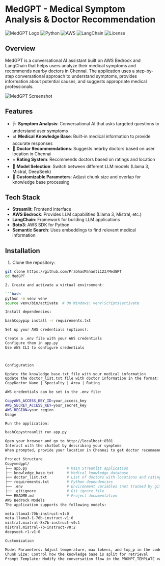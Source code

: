 # MedGPT - Medical Symptom Analysis & Doctor Recommendation

![MedGPT Logo](https://img.shields.io/badge/MedGPT-🧠-brightgreen)
![Python](https://img.shields.io/badge/Python-3.8%2B-blue)
![AWS](https://img.shields.io/badge/AWS-Bedrock-orange)
![LangChain](https://img.shields.io/badge/LangChain-0.0.311-green)
![License](https://img.shields.io/badge/License-MIT-yellow)

## Overview

MedGPT is a conversational AI assistant built on AWS Bedrock and LangChain that helps users analyze their medical symptoms and recommends nearby doctors in Chennai. The application uses a step-by-step conversational approach to understand symptoms, provides information about potential causes, and suggests appropriate medical professionals.

![MedGPT Screenshot](https://user-images.githubusercontent.com/yourUsername/your-repo/assets/screenshot.png)

## Features

- 🩺 **Symptom Analysis**: Conversational AI that asks targeted questions to understand user symptoms
- 📊 **Medical Knowledge Base**: Built-in medical information to provide accurate responses
- 🏥 **Doctor Recommendations**: Suggests nearby doctors based on user location in Chennai
- ⭐ **Rating System**: Recommends doctors based on ratings and location
- 🔄 **Model Selection**: Switch between different LLM models (Llama 3, Mistral, DeepSeek)
- 🧩 **Customizable Parameters**: Adjust chunk size and overlap for knowledge base processing

## Tech Stack

- **Streamlit**: Frontend interface
- **AWS Bedrock**: Provides LLM capabilities (Llama 3, Mistral, etc.)
- **LangChain**: Framework for building LLM applications
- **Boto3**: AWS SDK for Python
- **Semantic Search**: Uses embeddings to find relevant medical information

## Installation

1. Clone the repository:
```bash
git clone https://github.com/PrabhasMahanti123/MedGPT
cd MedGPT

2. Create and activate a virtual environment:

```bash
python -m venv venv
source venv/bin/activate  # On Windows: venv\Scripts\activate

Install dependencies:

bashCopypip install -r requirements.txt

Set up your AWS credentials (options):

Create a .env file with your AWS credentials
Configure them in app.py
Use AWS CLI to configure credentials



Configuration

Update the knowledge_base.txt file with your medical information
Update the doctor_list.txt file with doctor information in the format:
CopyDoctor Name | Specialty | Area | Rating

AWS credentials can be set in the .env file:

CopyAWS_ACCESS_KEY_ID=your_access_key
AWS_SECRET_ACCESS_KEY=your_secret_key
AWS_REGION=your_region
Usage

Run the application:

bashCopystreamlit run app.py

Open your browser and go to http://localhost:8501
Interact with the chatbot by describing your symptoms
When prompted, provide your location in Chennai to get doctor recommendations

Project Structure
Copymedgpt/
├── app.py                  # Main Streamlit application
├── knowledge_base.txt      # Medical knowledge database
├── doctor_list.txt         # List of doctors with locations and ratings
├── requirements.txt        # Python dependencies
├── .env                    # Environment variables (not tracked by git)
├── .gitignore              # Git ignore file
└── README.md               # Project documentation
AWS Bedrock Models
The application supports the following models:

meta.llama3-70b-instruct-v1:0
meta.llama3-1-70b-instruct-v1:0
mistral.mixtral-8x7b-instruct-v0:1
mistral.mistral-7b-instruct-v0:2
deepseek.r1-v1:0

Customization

Model Parameters: Adjust temperature, max tokens, and top_p in the code
Chunk Size: Control how the knowledge base is split for retrieval
Prompt Template: Modify the conversation flow in the PROMPT_TEMPLATE variable
